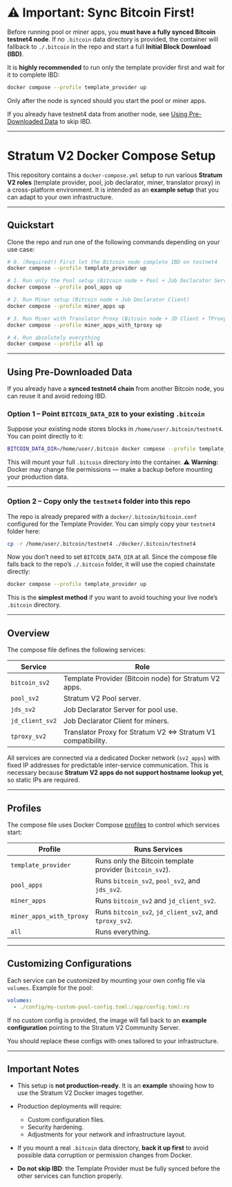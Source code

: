 # ⚠️ Important: Sync Bitcoin First!

Before running pool or miner apps, you **must have a fully synced Bitcoin testnet4 node**.
If no `.bitcoin` data directory is provided, the container will fallback to `./.bitcoin` in the repo and start a full **Initial Block Download (IBD)**.

It is **highly recommended** to run only the template provider first and wait for it to complete IBD:

```bash
docker compose --profile template_provider up
```

Only after the node is synced should you start the pool or miner apps.

If you already have testnet4 data from another node, see [Using Pre-Downloaded Data](#using-pre-downloaded-data) to skip IBD.

---

# Stratum V2 Docker Compose Setup

This repository contains a `docker-compose.yml` setup to run various **Stratum V2 roles** (template provider, pool, job declarator, miner, translator proxy) in a cross-platform environment.
It is intended as an **example setup** that you can adapt to your own infrastructure.

---

## Quickstart

Clone the repo and run one of the following commands depending on your use case:

```bash
# 0. (Required!) First let the Bitcoin node complete IBD on testnet4
docker compose --profile template_provider up

# 1. Run only the Pool setup (Bitcoin node + Pool + Job Declarator Server)
docker compose --profile pool_apps up

# 2. Run Miner setup (Bitcoin node + Job Declarator Client)
docker compose --profile miner_apps up

# 3. Run Miner with Translator Proxy (Bitcoin node + JD Client + TProxy)
docker compose --profile miner_apps_with_tproxy up

# 4. Run absolutely everything
docker compose --profile all up
```

---

## Using Pre-Downloaded Data

If you already have a **synced testnet4 chain** from another Bitcoin node, you can reuse it and avoid redoing IBD.

### Option 1 – Point `BITCOIN_DATA_DIR` to your existing `.bitcoin`

Suppose your existing node stores blocks in `/home/user/.bitcoin/testnet4`. You can point directly to it:

```bash
BITCOIN_DATA_DIR=/home/user/.bitcoin docker compose --profile template_provider up
```

This will mount your full `.bitcoin` directory into the container.
⚠️ **Warning:** Docker may change file permissions — make a backup before mounting your production data.

---

### Option 2 – Copy only the `testnet4` folder into this repo

The repo is already prepared with a `docker/.bitcoin/bitcoin.conf` configured for the Template Provider.
You can simply copy your `testnet4` folder here:

```bash
cp -r /home/user/.bitcoin/testnet4 ./docker/.bitcoin/testnet4
```

Now you don’t need to set `BITCOIN_DATA_DIR` at all. Since the compose file falls back to the repo’s `./.bitcoin` folder, it will use the copied chainstate directly:

```bash
docker compose --profile template_provider up
```

This is the **simplest method** if you want to avoid touching your live node’s `.bitcoin` directory.

---

## Overview

The compose file defines the following services:

| Service         | Role                                                          |
| --------------- | ------------------------------------------------------------- |
| `bitcoin_sv2`   | Template Provider (Bitcoin node) for Stratum V2 apps.         |
| `pool_sv2`      | Stratum V2 Pool server.                                       |
| `jds_sv2`       | Job Declarator Server for pool use.                           |
| `jd_client_sv2` | Job Declarator Client for miners.                             |
| `tproxy_sv2`    | Translator Proxy for Stratum V2 <=> Stratum V1 compatibility. |

All services are connected via a dedicated Docker network (`sv2_apps`) with fixed IP addresses for predictable inter-service communication.
This is necessary because **Stratum V2 apps do not support hostname lookup yet**, so static IPs are required.

---

## Profiles

The compose file uses Docker Compose [profiles](https://docs.docker.com/compose/profiles/) to control which services start:

| Profile                  | Runs Services                                            |
| ------------------------ | -------------------------------------------------------- |
| `template_provider`      | Runs only the Bitcoin template provider (`bitcoin_sv2`). |
| `pool_apps`              | Runs `bitcoin_sv2`, `pool_sv2`, and `jds_sv2`.           |
| `miner_apps`             | Runs `bitcoin_sv2` and `jd_client_sv2`.                  |
| `miner_apps_with_tproxy` | Runs `bitcoin_sv2`, `jd_client_sv2`, and `tproxy_sv2`.   |
| `all`                    | Runs everything.                                         |

---

## Customizing Configurations

Each service can be customized by mounting your own config file via `volumes`.
Example for the pool:

```yaml
volumes:
  - ./config/my-custom-pool-config.toml:/app/config.toml:ro
```

If no custom config is provided, the image will fall back to an **example configuration** pointing to the Stratum V2 Community Server.

You should replace these configs with ones tailored to your infrastructure.

---

## Important Notes

* This setup is **not production-ready**.
  It is an **example** showing how to use the Stratum V2 Docker images together.
* Production deployments will require:

  * Custom configuration files.
  * Security hardening.
  * Adjustments for your network and infrastructure layout.
* If you mount a real `.bitcoin` data directory, **back it up first** to avoid possible data corruption or permission changes from Docker.
* **Do not skip IBD**: the Template Provider must be fully synced before the other services can function properly.

